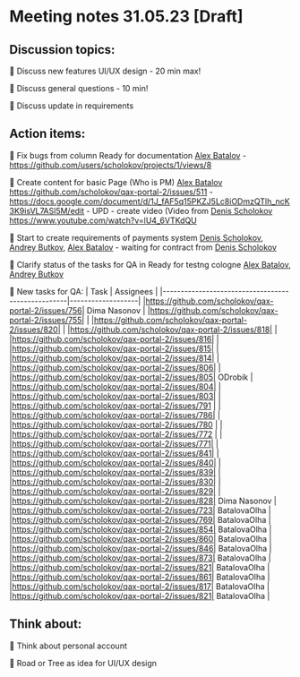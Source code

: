 # Meeting notes 31.05.23 [Draft]

## Discussion topics: 

:black_square_button: Discuss new features UI/UX design - 20 min max!  

:black_square_button: Discuss general questions - 10 min!

:black_square_button: Discuss update in requirements 


## Action items:

:black_square_button: Fix bugs from column Ready for documentation [Alex Batalov](https://github.com/ABatalov) - https://github.com/users/scholokov/projects/1/views/8

:black_square_button: Create content for basic Page (Who is PM)  [Alex Batalov](https://github.com/ABatalov) https://github.com/scholokov/qax-portal-2/issues/511 - https://docs.google.com/document/d/1J_fAF5q15PKZJ5Lc8iODmzQTlh_ncK3K9isVL7ASl5M/edit - UPD - create video  (Video from [Denis Scholokov](https://github.com/scholokov) https://www.youtube.com/watch?v=lU4_6VTKdQU 

:black_square_button: Start to create requirements of payments system [Denis Scholokov](https://github.com/scholokov), [Andrey Butkov](https://github.com/ButKoff), [Alex Batalov](https://github.com/ABatalov)  - waiting for contract from [Denis Scholokov](https://github.com/scholokov)

:black_square_button: Clarify status of the tasks for QA in Ready for testng cologne [Alex Batalov](https://github.com/ABatalov), [Andrey Butkov](https://github.com/ButKoff)  

:black_square_button: New tasks for QA: 
| Task                                  | Assignees            | 
|---------------------------------------------------|-------------------|
|https://github.com/scholokov/qax-portal-2/issues/756| Dima Nasonov |
|https://github.com/scholokov/qax-portal-2/issues/755| |
|https://github.com/scholokov/qax-portal-2/issues/820| |
|https://github.com/scholokov/qax-portal-2/issues/818| |
|https://github.com/scholokov/qax-portal-2/issues/816| |
|https://github.com/scholokov/qax-portal-2/issues/815| |
|https://github.com/scholokov/qax-portal-2/issues/814| |
|https://github.com/scholokov/qax-portal-2/issues/806| |
|https://github.com/scholokov/qax-portal-2/issues/805| ODrobik |
|https://github.com/scholokov/qax-portal-2/issues/804| |
|https://github.com/scholokov/qax-portal-2/issues/803| |
|https://github.com/scholokov/qax-portal-2/issues/791 | |
|https://github.com/scholokov/qax-portal-2/issues/786| |
|https://github.com/scholokov/qax-portal-2/issues/780 | |
|https://github.com/scholokov/qax-portal-2/issues/772 | |
|https://github.com/scholokov/qax-portal-2/issues/771| | 
|https://github.com/scholokov/qax-portal-2/issues/841| | 
|https://github.com/scholokov/qax-portal-2/issues/840| |
|https://github.com/scholokov/qax-portal-2/issues/839| |
|https://github.com/scholokov/qax-portal-2/issues/830| |
|https://github.com/scholokov/qax-portal-2/issues/829| |
|https://github.com/scholokov/qax-portal-2/issues/828| Dima Nasonov |
|https://github.com/scholokov/qax-portal-2/issues/723| BatalovaOlha |
|https://github.com/scholokov/qax-portal-2/issues/769| BatalovaOlha |
|https://github.com/scholokov/qax-portal-2/issues/854| BatalovaOlha |
|https://github.com/scholokov/qax-portal-2/issues/860| BatalovaOlha |
|https://github.com/scholokov/qax-portal-2/issues/846| BatalovaOlha |
|https://github.com/scholokov/qax-portal-2/issues/873| BatalovaOlha |
|https://github.com/scholokov/qax-portal-2/issues/821| BatalovaOlha |
|https://github.com/scholokov/qax-portal-2/issues/861| BatalovaOlha |
|https://github.com/scholokov/qax-portal-2/issues/817| BatalovaOlha |
|https://github.com/scholokov/qax-portal-2/issues/821| BatalovaOlha |

## Think about:  

:black_square_button: Think about personal account 

:black_square_button: Road or Tree as idea for UI/UX design   


 
